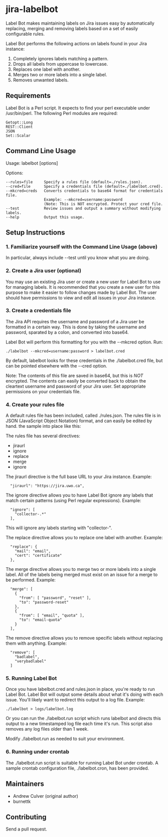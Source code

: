 # jira-labelbot

Label Bot makes maintaining labels on Jira issues easy by automatically replacing, 
merging and removing labels based on a set of easily configurable rules.

Label Bot performs the following actions on labels found in your Jira instance:

1. Completely ignores labels matching a pattern.
2. Drops all labels from uppercase to lowercase.
3. Replaces one label with another.
4. Merges two or more labels into a single label.
5. Removes unwanted labels.

##	Requirements

Label Bot is a Perl script. It expects to find your perl executable under /usr/bin/perl.
The following Perl modules are required:

	Getopt::Long
	REST::Client
	JSON
	Set::Scalar


## Command Line Usage

Usage: labelbot [options]

Options:

	--rules=file     Specify a rules file (default=./rules.json).
	--cred=file      Specify a credentials file (default=./labelbot.cred).
	--mkcred=creds   Converts credentials to base64 format for credentials file.
	                 Example: --mkcred=username:password
	                 (Note: This is NOT encrypted. Protect your cred file.
	--test           Review issues and output a summary without modifying labels.
	--help           Output this usage.


## Setup Instructions

### 1. Familiarize yourself with the Command Line Usage (above)

In particular, always include --test until you know what
you are doing.

### 2. Create a Jira user (optional)

You may use an existing Jira user or create a new user
for Label Bot to use for managing labels. It is recommended
that you create a new user for this purpose to make it easier
to follow changes made by Label Bot. The user should have
permissions to view and edit all issues in your Jira instance.

### 3. Create a credentials file

The Jira API requires the username and password of a Jira user
be formatted in a certain way. This is done by taking the
username and password, sparated by a colon, and converted
into base64.

Label Bot will perform this formatting for you with the 
--mkcred option. Run:

```
./labelbot --mkcred=username:password > labelbot.cred
```

By default, labelbot looks for these credentials in the
./labelbot.cred file, but can be pointed elsewhere with the
--cred option.

Note: The contents of this file are saved in base64, but this
is *NOT* encrypted. The contents can easily be converted back
to obtain the cleartext username and password of your Jira
user. Set appropriate permissions on your credentials file.

### 4. Create your rules file

A default rules file has been included, called 
./rules.json. The rules file is in JSON (JavaScript
Object Notation) format, and can easily be edited by hand.
the sample into place like this:

The rules file has several directives:

* jiraurl
* ignore
* replace
* merge
* ignore

The jiraurl directive is the full base URL to your Jira
instance. Example:

```
  "jiraurl": "https://jira.uwo.ca",
```

The ignore directive allows you to have Label Bot ignore any
labels that match certain patterns (using Perl regular
expressions). Example:

```
  "ignore": [
    "collector-.*"
  ],
```

This will ignore any labels starting with "collector-".

The replace directive allows you to replace one label with another.
Example:

```
  "replace": {
    "mail": "email",
    "cert": "certificate"
  },
```

The merge directive allows you to merge two or more labels into 
a single label. All of the labels being merged must exist on
an issue for a merge to be performed. Example:

```
  "merge": [
    {
      "from": [ "password", "reset" ],
      "to": "password-reset"
    },
    {
      "from": [ "email", "quota" ],
      "to": "email-quota"
    }
  ],
```

The remove directive allows you to remove specific labels without
replacing them with anything. Example:

```
  "remove": [
    "badlabel",
    "verybadlabel"
  ]
```

### 5. Running Label Bot

Once you have labelbot.cred and rules.json in place, you're ready
to run Label Bot. Label Bot will output some details about what it's
doing with each issue. You'll likely want to redirect this output
to a log file. Example:

```
./labelbot > logs/labelbot.log
```

Or you can run the ./labelbot.run script which runs labelbot and 
directs this output to a new timestamped log file each time it's run.
This script also removes any log files older than 1 week. 

Modify ./labelbot.run as needed to suit your environment.

### 6. Running under crontab

The ./labelbot.run script is suitable for running Label Bot under
crontab. A sample crontab configuration file, ./labelbot.cron,
has been provided.

## Maintainers

* Andrew Culver (original author)
* burnettk

## Contributing

Send a pull request.
